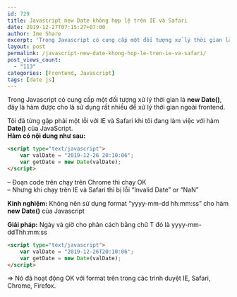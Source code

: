```yaml
---
id: 729
title: Javascript new Date không hợp lệ trên IE và Safari
date: 2019-12-27T07:15:27+07:00
author: Ime Share
excerpt: 'Trong Javascript có cung cấp một đối tượng xử lý thời gian là <strong>new Date()</strong>, đây là đối tượng sử dụng rất nhiều để xử lý thời gian ngoài frontend.'
layout: post
permalink: /javascript-new-date-khong-hop-le-tren-ie-va-safari/
post_views_count:
  - "113"
categories: [Frontend, Javascript]
tags: [date js]
---
```

Trong Javascript có cung cấp một đối tượng xử lý thời gian là **new Date()**, đây là hàm được cho là sử dụng rất nhiều để xử lý thời gian ngoài frontend.

Tôi đã từng gặp phải một lỗi với IE và Safari khi tôi đang làm việc với hàm **Date()** của JavaScript.  
**Hàm có nội dung như sau:**

```html
<script type="text/javascript">
	var valDate = "2019-12-26 20:10:06";
	var getDate = new Date(valDate);
</script>
```

&#8211; Đoạn code trên chạy trên Chrome thì chạy OK  
&#8211; Nhưng khi chạy trên IE và Safari thì bị lỗi &#8220;Invalid Date&#8221; or &#8220;NaN&#8221;

**Kinh nghiệm:** Không nên sử dụng format &#8220;yyyy-mm-dd hh:mm:ss&#8221; cho hàm **new Date()** của Javascript

**Giải pháp:** Ngày và giờ cho phân cách bằng chữ T đó là yyyy-mm-ddThh:mm:ss

```html
<script type="text/javascript">
	var valDate = "2019-12-26T20:10:06";
	var getDate = new Date(valDate);
</script>
```

=> Nó đã hoạt động OK với format trên trong các trình duyệt IE, Safari, Chrome, Firefox.